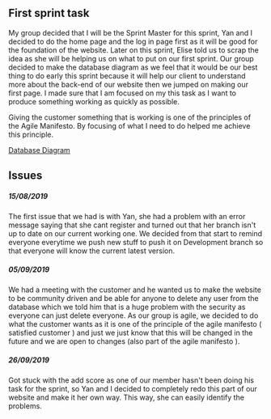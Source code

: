 ## First sprint task

My group decided that I will be the Sprint Master for this sprint, Yan and I decided to do the home page and the log in page first as it will be good for the foundation of the website. Later on this sprint, Elise told us to scrap the idea as she will be helping us on what to put on our first sprint. Our group decided to make the database diagram as we feel that it would be our best thing to do early this sprint because it will help our client to understand more about the back-end of our website then we jumped on making our first page. I made sure that I am focused on my this task as I want to produce something working as quickly as possible.

Giving the customer something that is working is one of the principles of the Agile Manifesto. By focusing of what I need to do helped me achieve this principle.

[Database Diagram](https://drive.google.com/file/d/1KdremsZDbB3WQ6wW-DM8zoShSioTNoJ3/view)


## Issues

##### 15/08/2019
The first issue that we had is with Yan, she had a problem with an error message saying that she cant register and turned out that her branch isn't up to date on our current working one. We decided from that start to remind everyone everytime we push new stuff to push it on Development branch so that everyone will know the current latest version.

##### 05/09/2019

We had a meeting with the customer and he wanted us to make the website to be community driven and be able for anyone to delete any user from the database which we told him that is a huge problem with the security as everyone can just delete everyone. As our group is agile, we decided to do what the customer wants as it is one of the principle of the agile manifesto ( satisfied customer ) and just we just know that this will be changed in the future and we are open to changes (also part of the agile manifesto ).

##### 26/09/2019

Got stuck with the add score as one of our member hasn't been doing his task for the sprint, so Yan and I decided to completely redo this part of our website and make it her own way. This way, she can easily identify the problems.
